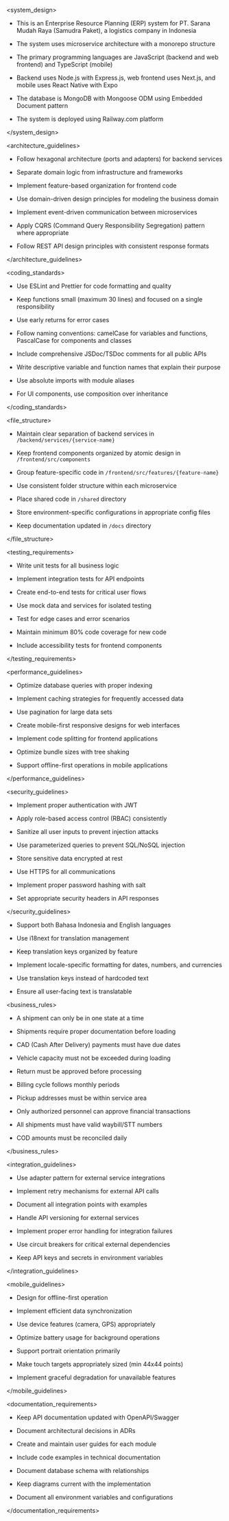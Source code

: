 <system_design>

- This is an Enterprise Resource Planning (ERP) system for PT. Sarana Mudah Raya (Samudra Paket), a logistics company in Indonesia

- The system uses microservice architecture with a monorepo structure

- The primary programming languages are JavaScript (backend and web frontend) and TypeScript (mobile)

- Backend uses Node.js with Express.js, web frontend uses Next.js, and mobile uses React Native with Expo

- The database is MongoDB with Mongoose ODM using Embedded Document pattern

- The system is deployed using Railway.com platform

</system_design>

<architecture_guidelines>

- Follow hexagonal architecture (ports and adapters) for backend services

- Separate domain logic from infrastructure and frameworks

- Implement feature-based organization for frontend code

- Use domain-driven design principles for modeling the business domain

- Implement event-driven communication between microservices

- Apply CQRS (Command Query Responsibility Segregation) pattern where appropriate

- Follow REST API design principles with consistent response formats

</architecture_guidelines>

<coding_standards>

- Use ESLint and Prettier for code formatting and quality

- Keep functions small (maximum 30 lines) and focused on a single responsibility

- Use early returns for error cases

- Follow naming conventions: camelCase for variables and functions, PascalCase for components and classes

- Include comprehensive JSDoc/TSDoc comments for all public APIs

- Write descriptive variable and function names that explain their purpose

- Use absolute imports with module aliases

- For UI components, use composition over inheritance

</coding_standards>

<file_structure>

- Maintain clear separation of backend services in `/backend/services/{service-name}`

- Keep frontend components organized by atomic design in `/frontend/src/components`

- Group feature-specific code in `/frontend/src/features/{feature-name}`

- Use consistent folder structure within each microservice

- Place shared code in `/shared` directory

- Store environment-specific configurations in appropriate config files

- Keep documentation updated in `/docs` directory

</file_structure>

<testing_requirements>

- Write unit tests for all business logic

- Implement integration tests for API endpoints

- Create end-to-end tests for critical user flows

- Use mock data and services for isolated testing

- Test for edge cases and error scenarios

- Maintain minimum 80% code coverage for new code

- Include accessibility tests for frontend components

</testing_requirements>

<performance_guidelines>

- Optimize database queries with proper indexing

- Implement caching strategies for frequently accessed data

- Use pagination for large data sets

- Create mobile-first responsive designs for web interfaces

- Implement code splitting for frontend applications

- Optimize bundle sizes with tree shaking

- Support offline-first operations in mobile applications

</performance_guidelines>

<security_guidelines>

- Implement proper authentication with JWT

- Apply role-based access control (RBAC) consistently

- Sanitize all user inputs to prevent injection attacks

- Use parameterized queries to prevent SQL/NoSQL injection

- Store sensitive data encrypted at rest

- Use HTTPS for all communications

- Implement proper password hashing with salt

- Set appropriate security headers in API responses

</security_guidelines>

<localization>

- Support both Bahasa Indonesia and English languages

- Use i18next for translation management

- Keep translation keys organized by feature

- Implement locale-specific formatting for dates, numbers, and currencies

- Use translation keys instead of hardcoded text

- Ensure all user-facing text is translatable

</localization>

<business_rules>

- A shipment can only be in one state at a time

- Shipments require proper documentation before loading

- CAD (Cash After Delivery) payments must have due dates

- Vehicle capacity must not be exceeded during loading

- Return must be approved before processing

- Billing cycle follows monthly periods

- Pickup addresses must be within service area

- Only authorized personnel can approve financial transactions

- All shipments must have valid waybill/STT numbers

- COD amounts must be reconciled daily 

</business_rules>

<integration_guidelines>

- Use adapter pattern for external service integrations

- Implement retry mechanisms for external API calls

- Document all integration points with examples

- Handle API versioning for external services

- Implement proper error handling for integration failures

- Use circuit breakers for critical external dependencies

- Keep API keys and secrets in environment variables

</integration_guidelines>

<mobile_guidelines>

- Design for offline-first operation

- Implement efficient data synchronization

- Use device features (camera, GPS) appropriately

- Optimize battery usage for background operations

- Support portrait orientation primarily

- Make touch targets appropriately sized (min 44x44 points)

- Implement graceful degradation for unavailable features 

</mobile_guidelines>

<documentation_requirements>

- Keep API documentation updated with OpenAPI/Swagger

- Document architectural decisions in ADRs

- Create and maintain user guides for each module

- Include code examples in technical documentation

- Document database schema with relationships

- Keep diagrams current with the implementation

- Document all environment variables and configurations

</documentation_requirements>
